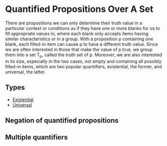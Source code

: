 # Quantified Propositions Over A Set

There are propositions we can only determine their truth value in a particular context or conditions as if they have one or more blanks for us to fill appropriate values in, where each blank only accepts items having similar characteristics or in a group. With a proposition p containing one blank, each filled-in item can cause p to have a different truth value. Since we are often interested in those that make the value of p true, we group them into a set T<sub>p</sub>, called the truth set of p. Moreover, we are also interested in its size, especially in the two cases, not empty and containing all possibly filled-in items, which are two popular quantifiers, existential, the former, and universal, the latter.

## Types

- [Existential](existential.md#definition)
- [Universal](universal.md#definition)

## Negation of quantified propositions

## Multiple quantifiers